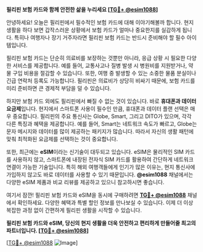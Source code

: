 **필리핀 보험 카드와 함께 안전한 삶을 누리세요 [[TG💪+ @esim1088](https://t.me/s/esim1088)]**

안녕하세요! 오늘은 필리핀에서 필수적인 보험 카드에 대해 이야기해볼까 합니다. 현지 생활을 하다 보면 갑작스러운 상황에서 보험 카드가 얼마나 중요한지를 실감하게 됩니다. 특히나 여행자나 장기 거주자라면 필리핀 보험 카드는 반드시 준비해야 할 필수 아이템입니다.

필리핀 보험 카드는 단순히 의료비를 보장하는 것뿐만 아니라, 응급 상황 시 필요한 다양한 서비스를 제공합니다. 예를 들어, 교통사고나 질병 발생 시 병원비를 지원받거나, 약물 구입 비용을 절감할 수 있습니다. 또한, 여행 중 발생할 수 있는 소중한 물품 분실이나 긴급 연락처 등록도 가능합니다. 필리핀은 의료비가 상당히 비싸기 때문에, 보험 카드를 미리 준비하면 큰 경제적 부담을 덜 수 있습니다.

하지만 보험 카드 외에도 필리핀에서 빠질 수 없는 것이 있습니다. 바로 **휴대폰과 데이터 요금제**입니다. 현지에서 스마트폰 사용이 필수인 만큼, 휴대폰과 데이터 플랜 선택은 매우 중요합니다. 필리핀의 주요 통신사는 Globe, Smart, 그리고 DITO가 있으며, 각각 다른 특징과 혜택을 제공합니다. 예를 들어, Smart는 네트워크 속도가 빠르고, Globe는 문자 메시지와 데이터를 많이 제공하는 패키지가 많습니다. 따라서 자신의 생활 패턴에 맞춰 최적화된 요금제를 선택하는 것이 중요합니다.

또한, 최근에는 **eSIM**이라는 신기술이 대두되고 있습니다. eSIM은 물리적인 SIM 카드를 사용하지 않고, 스마트폰에 내장된 전자식 SIM 카드를 활용하여 간단하게 네트워크 연결이 가능한 기술입니다. 특히 해외 여행객들에게 인기가 많은 이유는, 현지 통신사에 가입하지 않고도 바로 데이터를 사용할 수 있기 때문입니다. **@esim1088** 채널에서는 다양한 eSIM 제품과 비교 리뷰를 제공하고 있으니 참고하시면 좋습니다.

여기서 잠깐! 필리핀 보험 카드와 eSIM을 동시에 구매하려면 **[TG💪+ @esim1088](https://t.me/s/esim1088)** 채널에서 확인하세요. 다양한 혜택과 특별 할인 정보를 만나보실 수 있습니다. 이제 더 이상 복잡한 과정 없이 간편하게 필리핀 생활을 시작할 수 있습니다.

**필리핀 보험 카드와 eSIM, 당신의 현지 생활을 더욱 안전하고 편리하게 만들어줄 최고의 파트너입니다. [[TG💪+ @esim1088](https://t.me/s/esim1088)]**

[[TG💪+ @esim1088](https://t.me/s/esim1088) ![Image](https://i.postimg.cc/Y0z9fWf4/image.png)]